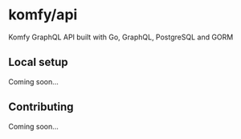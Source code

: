 # komfy/api

Komfy GraphQL API built with Go, GraphQL, PostgreSQL and GORM

## Local setup

Coming soon...

## Contributing

Coming soon...
